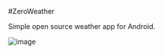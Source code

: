 #ZeroWeather

Simple open source weather app for Android.

![image](https://dl.dropboxusercontent.com/s/a8g6mi7p5i44uij/2014-05-18%2015.44.36.png?token_hash=AAHsg8tm1rsYFKgG0t0ft_aMx-vpM_4BMuYnsA41GJUJnA&expiry=1400431625)
